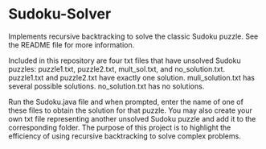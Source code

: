 # Sudoku-Solver
Implements recursive backtracking to solve the classic Sudoku puzzle. See the README file for more information.


Included in this repository are four txt files that have unsolved Sudoku puzzles: puzzle1.txt, puzzle2.txt, mult_sol.txt, and no_solution.txt. 
puzzle1.txt and puzzle2.txt have exactly one solution.
muli_solution.txt has several possible solutions.
no_solution.txt has no solutions.

Run the Sudoku.java file and when prompted, enter the name of one of these files to obtain the solution for that puzzle. You may also create your own txt file representing another unsolved Sudoku puzzle and add it to the corresponding folder. The purpose of this project is to highlight the efficiency of using recursive backtracking to solve complex problems.
